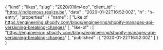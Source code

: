 {
  "kind" : "likes",
  "slug" : "2020/01/lm4qo",
  "client_id" : "https://indigenous.realize.be",
  "date" : "2020-01-22T16:52:00Z",
  "h" : "h-entry",
  "properties" : {
    "name" : [ "Like of https://engineering.shopify.com/blogs/engineering/shopify-manages-api-versioning-breaking-changes" ],
    "like-of" : [ "https://engineering.shopify.com/blogs/engineering/shopify-manages-api-versioning-breaking-changes" ],
    "published" : [ "2020-01-22T16:52:00Z" ]
  }
}
